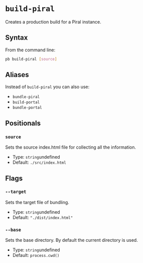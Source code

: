 # `build-piral`

<!--start:auto-generated-->

Creates a production build for a Piral instance.

## Syntax

From the command line:

```sh
pb build-piral [source]
```

## Aliases

Instead of `build-piral` you can also use:

- `bundle-piral`
- `build-portal`
- `bundle-portal`

## Positionals

### `source`

Sets the source index.html file for collecting all the information.

- Type: `string`undefined
- Default: `./src/index.html`

## Flags

### `--target`

Sets the target file of bundling.

- Type: `string`undefined
- Default: `"./dist/index.html"`

### `--base`

Sets the base directory. By default the current directory is used.

- Type: `string`undefined
- Default: `process.cwd()`

<!--end:auto-generated-->
